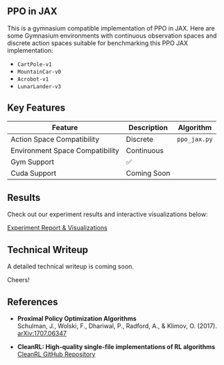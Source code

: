 ## PPO in JAX
This is a gymnasium compatible implementation of PPO in JAX. 
Here are some Gymnasium environments with continuous observation spaces and discrete action spaces suitable for benchmarking this PPO JAX implementation:

- `CartPole-v1`
- `MountainCar-v0`
- `Acrobot-v1`
- `LunarLander-v3`

## Key Features
| Feature                         | Description                  | Algorithm                   |
|----------------------------------|------------------------------|------------------------------|
| Action Space Compatibility       | Discrete | `ppo_jax.py` |
| Environment Space Compatibility  | Continuous |  |
| Gym Support                     | ✅ | |
| Cuda Support                     | Coming Soon | |

## Results
Check out our experiment results and interactive visualizations below:

[Experiment Report & Visualizations](https://api.wandb.ai/links/azimi/izj0gno5)

## Technical Writeup

A detailed technical writeup is coming soon.

Cheers!

## References

- **Proximal Policy Optimization Algorithms**  
    Schulman, J., Wolski, F., Dhariwal, P., Radford, A., & Klimov, O. (2017).  
    [arXiv:1707.06347](https://arxiv.org/abs/1707.06347)

- **CleanRL: High-quality single-file implementations of RL algorithms**  
    [CleanRL GitHub Repository](https://github.com/vwxyzjn/cleanrl)
